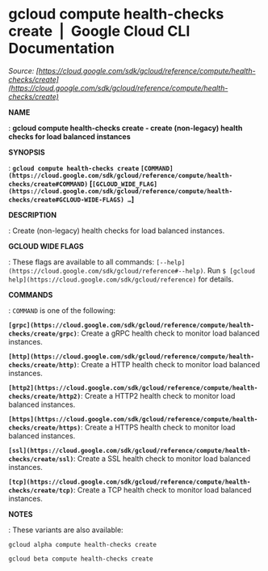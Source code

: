 # gcloud compute health-checks create  |  Google Cloud CLI Documentation

*Source: [https://cloud.google.com/sdk/gcloud/reference/compute/health-checks/create](https://cloud.google.com/sdk/gcloud/reference/compute/health-checks/create)*

**NAME**

: **gcloud compute health-checks create - create (non-legacy) health checks for load balanced instances**

**SYNOPSIS**

: **`gcloud compute health-checks create` `[COMMAND](https://cloud.google.com/sdk/gcloud/reference/compute/health-checks/create#COMMAND)` [`[GCLOUD_WIDE_FLAG](https://cloud.google.com/sdk/gcloud/reference/compute/health-checks/create#GCLOUD-WIDE-FLAGS) …`]**

**DESCRIPTION**

: Create (non-legacy) health checks for load balanced instances.

**GCLOUD WIDE FLAGS**

: These flags are available to all commands: `[--help](https://cloud.google.com/sdk/gcloud/reference#--help)`.
Run `$ [gcloud help](https://cloud.google.com/sdk/gcloud/reference)` for details.

**COMMANDS**

: ``COMMAND`` is one of the following:

**`[grpc](https://cloud.google.com/sdk/gcloud/reference/compute/health-checks/create/grpc)`**:
Create a gRPC health check to monitor load balanced instances.

**`[http](https://cloud.google.com/sdk/gcloud/reference/compute/health-checks/create/http)`**:
Create a HTTP health check to monitor load balanced instances.

**`[http2](https://cloud.google.com/sdk/gcloud/reference/compute/health-checks/create/http2)`**:
Create a HTTP2 health check to monitor load balanced instances.

**`[https](https://cloud.google.com/sdk/gcloud/reference/compute/health-checks/create/https)`**:
Create a HTTPS health check to monitor load balanced instances.

**`[ssl](https://cloud.google.com/sdk/gcloud/reference/compute/health-checks/create/ssl)`**:
Create a SSL health check to monitor load balanced instances.

**`[tcp](https://cloud.google.com/sdk/gcloud/reference/compute/health-checks/create/tcp)`**:
Create a TCP health check to monitor load balanced instances.

**NOTES**

: These variants are also available:

```
gcloud alpha compute health-checks create
```

```
gcloud beta compute health-checks create
```